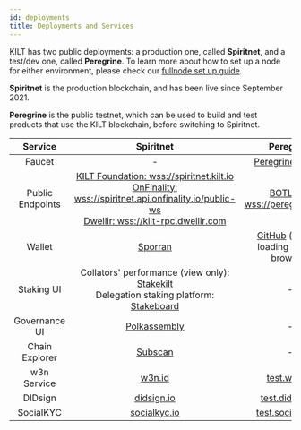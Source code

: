 ```yaml
---
id: deployments
title: Deployments and Services
---
```


KILT has two public deployments: a production one, called **Spiritnet**, and a test/dev one, called **Peregrine**.
To learn more about how to set up a node for either environment, please check our [fullnode set up guide](./04_fullnode.md).

**Spiritnet** is the production blockchain, and has been live since September 2021.

**Peregrine** is the public testnet, which can be used to build and test products that use the KILT blockchain, before switching to Spiritnet.

|     Service      |                                                                                               Spiritnet                                                                                                |                                                  Peregrine                                                   |
| :--------------: | :----------------------------------------------------------------------------------------------------------------------------------------------------------------------------------------------------: | :----------------------------------------------------------------------------------------------------------: |
|      Faucet      |                                                                                                   -                                                                                                    |                                       [Peregrine Faucet][pere-faucet]                                        |
| Public Endpoints | [KILT Foundation: wss://spiritnet.kilt.io][spirit-wss-kilt]<br/>[OnFinality: wss://spiritnet.api.onfinality.io/public-ws][spirit-wss-onfinality]<br/>[Dwellir: wss://kilt-rpc.dwellir.com][spirit-wss-dwellir] |                              [BOTLabs: wss://peregrine.kilt.io][pere-wss-kilt]                               |
|      Wallet      |                                                                                  [Sporran](https://www.sporran.org/)                                                                                   | [GitHub](https://github.com/KILT-Foundation/sporran-extension/releases) (manual loading into the browser) |
|    Staking UI    |                           Collators' performance (view only): [Stakekilt](https://stakekilt.com/)<br/>Delegation staking platform: [Stakeboard](https://stakeboard.kilt.io)                            |                                                      -                                                       |
|  Governance UI   |                                                                                  [Polkassembly][spirit-polkassembly]                                                                                   |                                                      -                                                       |
|  Chain Explorer  |                                                                                [Subscan](https://spiritnet.subscan.io)                                                                                 |                                                      -                                                       |
|   w3n Service    |                                                                                        [w3n.id](https://w3n.id)                                                                                        |                                     [test.w3n.id](https://test.w3n.id/)                                      |
|     DIDsign      |                                                                                   [didsign.io](https://didsign.io/)                                                                                    |                                 [test.didsign.io](https://test.didsign.io/)                                  |
|    SocialKYC     |                                                                                 [socialkyc.io](https://socialkyc.io/)                                                                                  |                               [test.socialkyc.io](https://test.socialkyc.io/)                                |


[spirit-polkassembly]: https://kilt.polkassembly.network
[spirit-wss-kilt]: https://polkadot.js.org/apps/?rpc=wss://spiritnet.kilt.io
[spirit-wss-onfinality]: https://polkadot.js.org/apps/?rpc=wss://spiritnet.api.onfinality.io/public-ws
[spirit-wss-dwellir]: https://polkadot.js.org/apps/?rpc=wss://kilt-rpc.dwellir.com
[pere-faucet]: https://faucet.peregrine.kilt.io
[pere-wss-kilt]: https://polkadot.js.org/apps/?rpc=wss://peregrine.kilt.io

